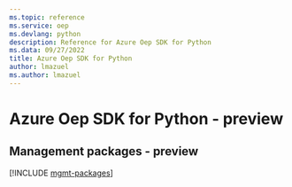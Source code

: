 ```yaml
---
ms.topic: reference
ms.service: oep
ms.devlang: python
description: Reference for Azure Oep SDK for Python
ms.data: 09/27/2022
title: Azure Oep SDK for Python
author: lmazuel
ms.author: lmazuel
---
```

# Azure Oep SDK for Python - preview

## Management packages - preview
[!INCLUDE [mgmt-packages](oep-mgmt-index.md)]